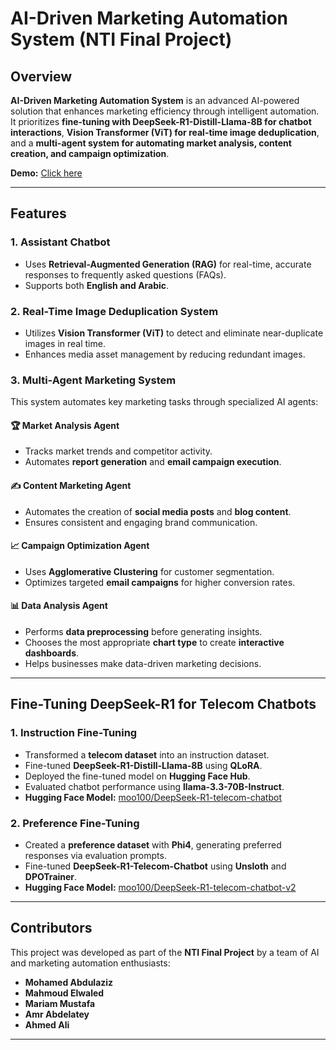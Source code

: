# AI-Driven Marketing Automation System (NTI Final Project)

## Overview

**AI-Driven Marketing Automation System** is an advanced AI-powered solution that enhances marketing efficiency through intelligent automation. It prioritizes **fine-tuning with DeepSeek-R1-Distill-Llama-8B for chatbot interactions**, **Vision Transformer (ViT) for real-time image deduplication**, and a **multi-agent system for automating market analysis, content creation, and campaign optimization**.

**Demo:** [Click here](https://drive.google.com/drive/folders/19LoAuPynyMstODpmvrjwcKnzSQMHtea5?usp=drive_link)

---

## Features

### 1. Assistant Chatbot

- Uses **Retrieval-Augmented Generation (RAG)** for real-time, accurate responses to frequently asked questions (FAQs).
- Supports both **English and Arabic**.

### 2. Real-Time Image Deduplication System

- Utilizes **Vision Transformer (ViT)** to detect and eliminate near-duplicate images in real time.
- Enhances media asset management by reducing redundant images.

### 3. Multi-Agent Marketing System

This system automates key marketing tasks through specialized AI agents:

#### 🏆 Market Analysis Agent

- Tracks market trends and competitor activity.
- Automates **report generation** and **email campaign execution**.

#### ✍️ Content Marketing Agent

- Automates the creation of **social media posts** and **blog content**.
- Ensures consistent and engaging brand communication.

#### 📈 Campaign Optimization Agent

- Uses **Agglomerative Clustering** for customer segmentation.
- Optimizes targeted **email campaigns** for higher conversion rates.

#### 📊 Data Analysis Agent

- Performs **data preprocessing** before generating insights.
- Chooses the most appropriate **chart type** to create **interactive dashboards**.
- Helps businesses make data-driven marketing decisions.

---

## Fine-Tuning DeepSeek-R1 for Telecom Chatbots

### 1. Instruction Fine-Tuning

- Transformed a **telecom dataset** into an instruction dataset.
- Fine-tuned **DeepSeek-R1-Distill-Llama-8B** using **QLoRA**.
- Deployed the fine-tuned model on **Hugging Face Hub**.
- Evaluated chatbot performance using **llama-3.3-70B-Instruct**.
- **Hugging Face Model:** [moo100/DeepSeek-R1-telecom-chatbot](https://huggingface.co/moo100/DeepSeek-R1-telecom-chatbot)

### 2. Preference Fine-Tuning

- Created a **preference dataset** with **Phi4**, generating preferred responses via evaluation prompts.
- Fine-tuned **DeepSeek-R1-Telecom-Chatbot** using **Unsloth** and **DPOTrainer**.
- **Hugging Face Model:** [moo100/DeepSeek-R1-telecom-chatbot-v2](https://huggingface.co/moo100/DeepSeek-R1-telecom-chatbot-v2)

---

## Contributors

This project was developed as part of the **NTI Final Project** by a team of AI and marketing automation enthusiasts:

- **Mohamed Abdulaziz**
- **Mahmoud Elwaled**
- **Mariam Mustafa**
- **Amr Abdelatey**
- **Ahmed Ali**

---

